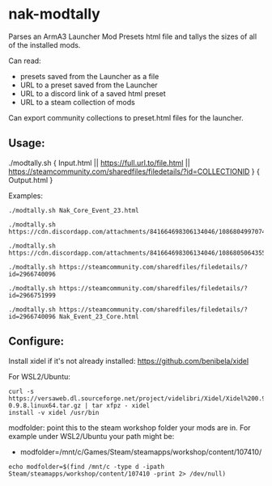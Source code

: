# nak-modtally

Parses an ArmA3 Launcher Mod Presets html file and tallys the sizes of all of the installed mods.

Can read:
- presets saved from the Launcher as a file
- URL to a preset saved from the Launcher
- URL to a discord link of a saved html preset
- URL to a steam collection of mods

Can export community collections to preset.html files for the launcher.

## Usage:

./modtally.sh { Input.html || https://full.url.to/file.html || https://steamcommunity.com/sharedfiles/filedetails/?id=COLLECTIONID } { Output.html }

Examples:
```
./modtally.sh Nak_Core_Event_23.html
```
```
./modtally.sh https://cdn.discordapp.com/attachments/841664698306134046/1086804997074853919/Nak_Core_Event_22.html
```
```
./modtally.sh https://cdn.discordapp.com/attachments/841664698306134046/1086805064355692674/Nak_OptionalCore_22.html
```
```
./modtally.sh https://steamcommunity.com/sharedfiles/filedetails/?id=2966740096
```
```
./modtally.sh https://steamcommunity.com/sharedfiles/filedetails/?id=2966751999
```
```
./modtally.sh https://steamcommunity.com/sharedfiles/filedetails/?id=2966740096 Nak_Event_23_Core.html
```

## Configure:

Install xidel if it's not already installed:
 https://github.com/benibela/xidel

For WSL2/Ubuntu:
```
curl -s https://versaweb.dl.sourceforge.net/project/videlibri/Xidel/Xidel%200.9.8/xidel-0.9.8.linux64.tar.gz | tar xfpz - xidel
install -v xidel /usr/bin
```

modfolder: point this to the steam workshop folder your mods are in.
For example under WSL2/Ubuntu your path might be:
 - modfolder=/mnt/c/Games/Steam/steamapps/workshop/content/107410/
```
echo modfolder=$(find /mnt/c -type d -ipath Steam/steamapps/workshop/content/107410 -print 2> /dev/null)
```
